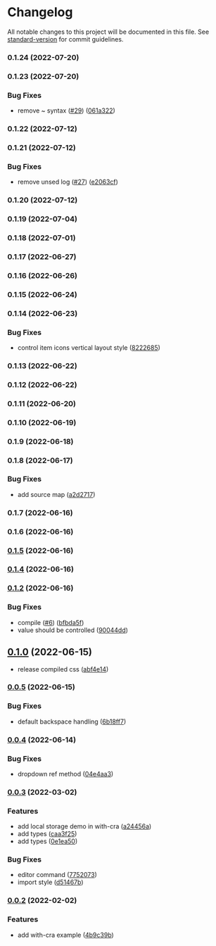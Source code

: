 # Changelog

All notable changes to this project will be documented in this file. See [standard-version](https://github.com/conventional-changelog/standard-version) for commit guidelines.

### 0.1.24 (2022-07-20)

### 0.1.23 (2022-07-20)

### Bug Fixes

- remove ~ syntax ([#29](https://github.com/banyudu/kedao/issues/29)) ([061a322](https://github.com/banyudu/kedao/commit/061a322ffe640b053af2398c50ee26148dae3131))

### 0.1.22 (2022-07-12)

### 0.1.21 (2022-07-12)

### Bug Fixes

- remove unsed log ([#27](https://github.com/banyudu/kedao/issues/27)) ([e2063cf](https://github.com/banyudu/kedao/commit/e2063cf790f9a624e8ac4431b19c2b2c7f56d2dd))

### 0.1.20 (2022-07-12)

### 0.1.19 (2022-07-04)

### 0.1.18 (2022-07-01)

### 0.1.17 (2022-06-27)

### 0.1.16 (2022-06-26)

### 0.1.15 (2022-06-24)

### 0.1.14 (2022-06-23)

### Bug Fixes

- control item icons vertical layout style ([8222685](https://github.com/banyudu/kedao/commit/82226857c65fbf8e640426ead919f1a9fdfd5fb6))

### 0.1.13 (2022-06-22)

### 0.1.12 (2022-06-22)

### 0.1.11 (2022-06-20)

### 0.1.10 (2022-06-19)

### 0.1.9 (2022-06-18)

### 0.1.8 (2022-06-17)

### Bug Fixes

- add source map ([a2d2717](https://github.com/banyudu/kedao/commit/a2d27177dbb27991e699b09a1050d7c66298adad))

### 0.1.7 (2022-06-16)

### 0.1.6 (2022-06-16)

### [0.1.5](https://github.com/banyudu/kedao/compare/v0.1.1...v0.1.5) (2022-06-16)

### [0.1.4](https://github.com/banyudu/kedao/compare/v0.1.1...v0.1.4) (2022-06-16)

### [0.1.2](https://github.com/banyudu/kedao/compare/v0.1.0...v0.1.2) (2022-06-16)

### Bug Fixes

- compile ([#6](https://github.com/banyudu/kedao/issues/6)) ([bfbda5f](https://github.com/banyudu/kedao/commit/bfbda5f663ff65f93d62266041b1d8cdb4a15106))
- value should be controlled ([90044dd](https://github.com/banyudu/kedao/commit/90044ddc103422200f82c413819d0a7cac068ea0))

## [0.1.0](https://github.com/banyudu/kedao/compare/v0.0.5...v0.1.0) (2022-06-15)

- release compiled css ([abf4e14](https://github.com/banyudu/kedao/commit/abf4e142ebb9694fb45b97fea142300e51431b78))

### [0.0.5](https://github.com/banyudu/kedao/compare/v0.0.4...v0.0.5) (2022-06-15)

### Bug Fixes

- default backspace handling ([6b18ff7](https://github.com/banyudu/kedao/commit/6b18ff7d9591aeb52a19414f61e197316345e1a5))

### [0.0.4](https://github.com/banyudu/kedao/compare/v0.0.3...v0.0.4) (2022-06-14)

### Bug Fixes

- dropdown ref method ([04e4aa3](https://github.com/banyudu/kedao/commit/04e4aa378a567e76c23d76f085c18ac0edb9237e))

### [0.0.3](https://github.com/banyudu/kedao/compare/v0.0.2...v0.0.3) (2022-03-02)

### Features

- add local storage demo in with-cra ([a24456a](https://github.com/banyudu/kedao/commit/a24456ae619c9f259f49a419c0aacce2782a5eab))
- add types ([caa3f25](https://github.com/banyudu/kedao/commit/caa3f25e021d107dade70e636c998295ba4b7ad1))
- add types ([0e1ea50](https://github.com/banyudu/kedao/commit/0e1ea5082088d9101ae0610ca5ed0c2c5685a3a1))

### Bug Fixes

- editor command ([7752073](https://github.com/banyudu/kedao/commit/77520736238f395994ee8b6fb02b62805d55c547))
- import style ([d51467b](https://github.com/banyudu/kedao/commit/d51467b65e181cc62a0dde774355973edf2f1d00))

### [0.0.2](https://github.com/banyudu/kedao/compare/4b9c39bb87fb1ad5c15aea3b465303892ef5c855...v0.0.2) (2022-02-02)

### Features

- add with-cra example ([4b9c39b](https://github.com/banyudu/kedao/commit/4b9c39bb87fb1ad5c15aea3b465303892ef5c855))
